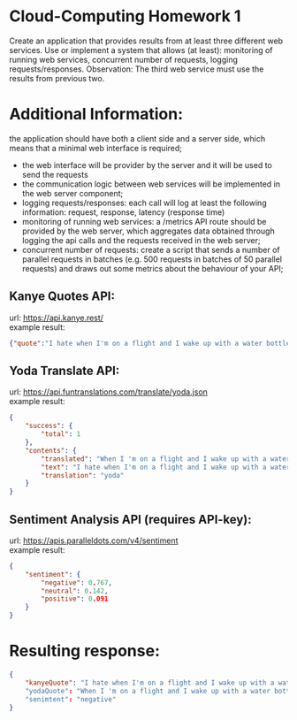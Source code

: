 # Cloud-Computing Homework 1

Create an application that provides results from at least three different web
services. Use or implement a system that allows (at least): monitoring of running
web services, concurrent number of requests, logging requests/responses.
Observation: The third web service must use the results from previous two.

# Additional Information:
the application should have both a client side and a server side, which means
that a minimal web interface is required;
- the web interface will be provider by the server and it will be used to send the
requests
- the communication logic between web services will be implemented in the
web server component;
- logging requests/responses: each call will log at least the following
information: request, response, latency (response time)
- monitoring of running web services: a /metrics API route should be
provided by the web server, which aggregates data obtained through logging
the api calls and the requests received in the web server;
- concurrent number of requests: create a script that sends a number of
parallel requests in batches (e.g. 500 requests in batches of 50 parallel
requests) and draws out some metrics about the behaviour of your API;

## Kanye Quotes API:
url: https://api.kanye.rest/  
example result:  
```json
{"quote":"I hate when I'm on a flight and I wake up with a water bottle next to me like oh great now I gotta be responsible for this water bottle"}  
```

## Yoda Translate API: 
url: https://api.funtranslations.com/translate/yoda.json  
example result:   
```json
{  
    "success": {  
        "total": 1  
    },  
    "contents": {  
        "translated": "When I 'm on a flight and I wake up with a water bottle next to me like oh great now I gotta be responsible for this water bottle,  I hate",  
        "text": "I hate when I'm on a flight and I wake up with a water bottle next to me like oh great now I gotta be responsible for this water bottle",  
        "translation": "yoda"  
    }  
}  
```

## Sentiment Analysis API (requires API-key): 
url: https://apis.paralleldots.com/v4/sentiment   
example result:
```json
{  
    "sentiment": { 
        "negative": 0.767,
        "neutral": 0.142,
        "positive": 0.091
    }  
}
```  

# Resulting response:
```json
{
    "kanyeQuote": "I hate when I'm on a flight and I wake up with a water bottle next to me like oh great now I gotta be responsible for this water bottle"
    "yodaQuote": "When I 'm on a flight and I wake up with a water bottle next to me like oh great now I gotta be responsible for this water bottle,  I hate"
    "senimtent": "negative"
}
```
